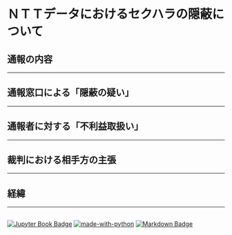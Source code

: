 # <i class="fa-solid fa-location-pin"></i> ＮＴＴデータにおけるセクハラの隠蔽について


## 通報の内容
---


## 通報窓口による「隠蔽の疑い」　
---


## 通報者に対する「不利益取扱い」
---


## 裁判における相手方の主張　
---


## 経緯　
---


##
[![Jupyter Book Badge](https://jupyterbook.org/_images/badge.svg)](https://jupyterbook.org)
[![made-with-python](https://img.shields.io/badge/Made%20with-Python-1f425f.svg)](https://www.python.org/)
[![Markdown Badge](https://img.shields.io/badge/Markdown-000000?style=flat&logo=markdown&logoColor=white)](https://www.markdownguide.org/)
